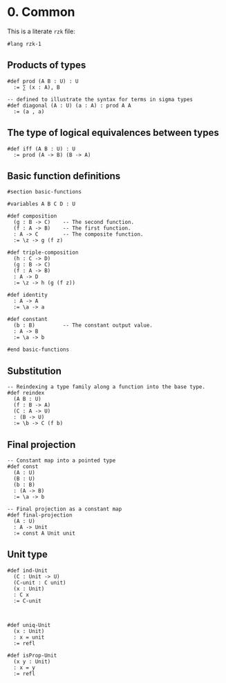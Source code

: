 # 0. Common

This is a literate `rzk` file:

```rzk
#lang rzk-1
```

## Products of types

```rzk
#def prod (A B : U) : U
  := ∑ (x : A), B

-- defined to illustrate the syntax for terms in sigma types
#def diagonal (A : U) (a : A) : prod A A
  := (a , a)
```

## The type of logical equivalences between types

```rzk
#def iff (A B : U) : U
  := prod (A -> B) (B -> A)
```

## Basic function definitions

```rzk
#section basic-functions

#variables A B C D : U

#def composition
  (g : B -> C)    -- The second function.
  (f : A -> B)    -- The first function.
  : A -> C        -- The composite function.
  := \z -> g (f z)

#def triple-composition
  (h : C -> D)
  (g : B -> C)
  (f : A -> B)
  : A -> D
  := \z -> h (g (f z))

#def identity
  : A -> A
  := \a -> a

#def constant
  (b : B)         -- The constant output value.
  : A -> B
  := \a -> b

#end basic-functions
```

## Substitution

```rzk
-- Reindexing a type family along a function into the base type.
#def reindex
  (A B : U)
  (f : B -> A)
  (C : A -> U)
  : (B -> U)
  := \b -> C (f b)
```

## Final projection

```rzk
-- Constant map into a pointed type
#def const
  (A : U)
  (B : U)
  (b : B)
  : (A -> B)
  := \a -> b

-- Final projection as a constant map
#def final-projection
  (A : U)
  : A -> Unit
  := const A Unit unit

```

## Unit type

```rzk
#def ind-Unit
  (C : Unit -> U)
  (C-unit : C unit)
  (x : Unit)
  : C x
  := C-unit



#def uniq-Unit
  (x : Unit)
  : x = unit
  := refl

#def isProp-Unit
  (x y : Unit)
  : x = y
  := refl

```

```

```
